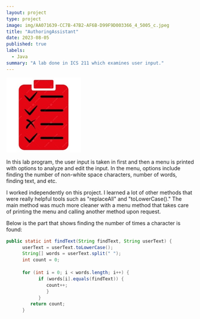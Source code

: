 ```yaml
---
layout: project
type: project
image: img/AA071639-CC7B-47B2-AF6B-D99F9D003366_4_5005_c.jpeg
title: "AuthoringAssistant"
date: 2023-08-05
published: true
labels:
  - Java
summary: "A lab done in ICS 211 which examines user input."
---
```


<img width="200px" class="rounded float-start pe-4" src="../img/984281F0-76A1-4BC7-85A8-21FCD16FDAE6_4_5005_c.jpeg">

In this lab program, the user input is taken in first and then a menu is printed with options to analyze and edit the input. In the menu, options include finding the number of non-white space characters, number of words, finding text, and etc.

I worked independently on this project. I learned a lot of other methods that were really helpful tools such as "replaceAll" and "toLowerCase()." The main method was much more cleaner with a menu method that takes care of printing the menu and calling another method upon request.


Below is the part that shows finding the number of times a character is found:

```Java
public static int findText(String findText, String userText) {
      userText = userText.toLowerCase();
      String[] words = userText.split(" ");
      int count = 0;

      for (int i = 0; i < words.length; i++) {
            if (words[i].equals(findText)) {
               count++;
               }
            }
         return count;
      }
```
